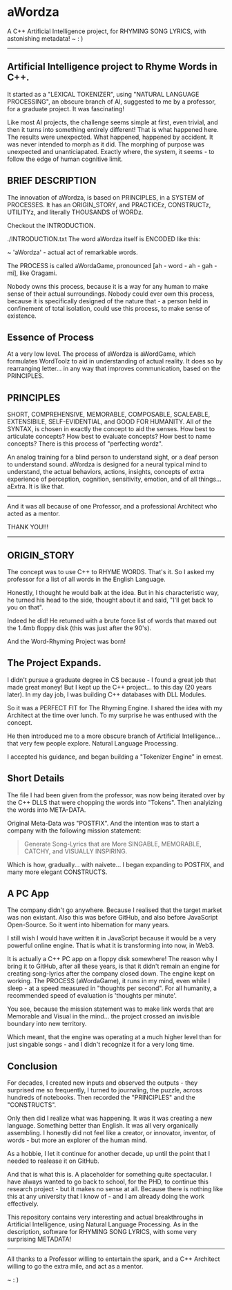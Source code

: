 # aWordza
A C++ Artificial Intelligence project, for RHYMING SONG LYRICS, with astonishing metadata! 
~ : )

---

## Artificial Intelligence project to Rhyme Words in C++.

It started as a "LEXICAL TOKENIZER", using "NATURAL LANGUAGE PROCESSING", an obscure branch of AI, suggested to me by a professor, for a graduate project. It was fascinating!

Like most AI projects, the challenge seems simple at first, even trivial, and then it turns into something entirely different! That is what happened here. The results were unexpected. What happened, happened by accident. It was never intended to morph as it did. The morphing of purpose was unexpected and unanticiapated. Exactly where, the system, it seems - to follow the edge of human cognitive limit.

## BRIEF DESCRIPTION

The innovation of aWordza, is based on PRINCIPLES, in a SYSTEM of PROCESSES. It has an ORIGIN_STORY, and PRACTICEz, CONSTRUCTz, UTILITYz, and literally THOUSANDS of WORDz.

Checkout the INTRODUCTION.

./INTRODUCTION.txt
The word aWordza itself is ENCODED like this:

~ 'aWordza' - actual act of remarkable words.

The PROCESS is called aWordaGame, pronounced [ah - word - ah - gah - mi], like Oragami.

Nobody owns this process, because it is a way for any human to make sense of their actual surroundings. Nobody could ever own this process, because it is specifically designed of the nature that - a person held in confinement of total isolation, could use this process, to make sense of existence. 


## Essence of Process

At a very low level. The process of aWordza is aWordGame, which formulates WordToolz to aid in understanding of actual reality. It does so by rearranging letter... in any way that improves communication, based on the PRINCIPLES.

## PRINCIPLES

SHORT, COMPREHENSIVE, MEMORABLE, COMPOSABLE, SCALEABLE, EXTENSIBILE, SELF-EVIDENTIAL, and GOOD FOR HUMANITY. All of the SYNTAX, is chosen in exactly the concept to aid the senses. How best to articulate concepts? How best to evaluate concepts? How best to name concepts? There is this process of "perfecting wordz". 


An analog training for a blind person to understand sight, or a deaf person to understand sound. aWordza is designed for a neural typical mind to understand, the actual behaviors, actions, insights, concepts of extra experience of perception, cognition, sensitivity, emotion, and of all things... aExtra.  It is like that.


--- 

And it was all because of one Professor, and a professional Architect who acted as a mentor.

THANK YOU!!!

---

## ORIGIN_STORY

The concept was to use C++ to RHYME WORDS. That's it. So I asked my professor for a list of all words in the English Language.

Honestly, I thought he would balk at the idea. But in his characteristic way, he turned his head to the side, thought about it and said, "I'll get back to you on that".

Indeed he did! He returned with a brute force list of words that maxed out the 1.4mb floppy disk (this was just after the 90's).

And the Word-Rhyming Project was born!

## The Project Expands.

I didn't pursue a graduate degree in CS because - I found a great job that made great money!
But I kept up the C++ project... to this day (20 years later). In my day job, I was building C++ databases with DLL Modules.

So it was a PERFECT FIT for The Rhyming Engine. I shared the idea with my Architect at the time over lunch. To my surprise he was enthused with the concept.

He then introduced me to a more obscure branch of Artificial Intelligence... that very few people explore. Natural Language Processing.

I accepted his guidance, and began building a "Tokenizer Engine" in ernest.

## Short Details

The file I had been given from the professor, was now being iterated over by the C++ DLLS that were chopping the words into "Tokens". Then analyizing the words into META-DATA.

Original Meta-Data was "POSTFIX". And the intention was to start a company with the following mission statement:

> Generate Song-Lyrics that are More SINGABLE, MEMORABLE, CATCHY, and VISUALLY INSPIRING.

Which is how, gradually... with naivete... I began expanding to POSTFIX, and many more elegant CONSTRUCTS.

## A PC App

The company didn't go anywhere. Because I realised that the target market was non existant.
Also this was before GitHub, and also before JavaScript Open-Source. So it went into hibernation for many years.

I still wish I would have written it in JavaScript because it would be a very powerful online engine. That is what it is transforming into now, in Web3.

It is actually a C++ PC app on a floppy disk somewhere! The reason why I bring it to GitHub, after all these years, is that it didn't remain an engine for creating song-lyrics after the company closed down. The engine kept on working. The PROCESS (aWordaGame), it runs in my mind, even while I sleep - at a speed measured in "thoughts per second". For all humanity, a recommended speed of evaluation is 'thoughts per minute'.

You see, because the mission statement was to make link words that are Memorable and Visual in the mind... the project crossed an invisible boundary into new territory. 

Which meant, that the engine was operating at a much higher level than for just singable songs - and I didn't recognize it for a very long time.

## Conclusion

For decades, I created new inputs and observed the outputs - they surprised me so frequently, I turned to journaling, the puzzle, across hundreds of notebooks. Then recorded the "PRINCIPLES" and the "CONSTRUCTS".

Only then did I realize what was happening. It was it was creating a new language. Something better than English. It was all very organically assembling. I honestly did not feel like a creator, or innovator, inventor, of words - but more an explorer of the human mind.

As a hobbie, I let it continue for another decade, up until the point that I needed to realease it on GitHub.

And that is what this is. A placeholder for something quite spectacular. I have always wanted to go back to school, for the PHD, to continue this research project - but it makes no sense at all. Because there is nothing like this at any university that I know of - and I am already doing the work effectively.

This repository contains very interesting and actual breakthroughs in Artificial Intelligence, using Natural Language Processing. As in the description, software for RHYMING SONG LYRICS, with some very surprising METADATA!

---

All thanks to a Professor willing to entertain the spark, and a C++ Architect willing to go the extra mile, and act as a mentor.

~ : )





